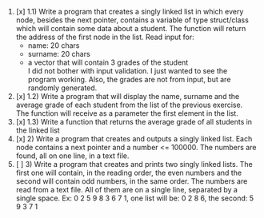 1. [x] 1.1) Write a program that creates a singly linked list in which every node, besides the next pointer, contains a variable of type struct/class which will contain some data about a student. The function will return the address of the first node in the list. Read input for:
    - name: 20 chars
    - surname: 20 chars
    - a vector that will contain 3 grades of the student  
    I did not bother with input validation. I just wanted to see the program working. Also, the grades are not from input, but are randomly generated.  
2. [x] 1.2) Write a program that will display the name, surname and the average grade of each student from the list of the previous exercise. The function will receive as a parameter the first element in the list.
3. [x] 1.3) Write a function that returns the average grade of all students in the linked list
4. [x] 2) Write a program that creates and outputs a singly linked list. Each node contains a next pointer and a number <= 100000. The numbers are found, all on one line, in a text file.
5. [ ] 3) Write a program that creates and prints two singly linked lists. The first one will contain, in the reading order, the even numbers and the second will contain odd numbers, in the same order. The numbers are read from a text file. All of them are on a single line, separated by a single space. Ex: 0 2 5 9 8 3 6 7 1, one list will be: 0 2 8 6, the second: 5 9 3 7 1